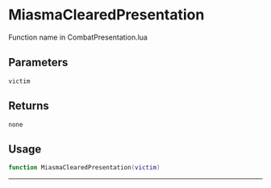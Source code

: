 # MiasmaClearedPresentation
Function name in CombatPresentation.lua
## Parameters
`victim`
## Returns
`none`
## Usage
```lua
function MiasmaClearedPresentation(victim)
```
---
